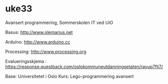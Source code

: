 uke33
=====

Avansert programmering, Sommerskolen IT ved UiO


Basus:      http://www.olemarius.net

Arduino:    http://www.arduino.cc

Processing: http://www.processing.org


Evalueringsskjema :
https://response.questback.com/oslokommuneutdanningsetaten/rayup7fli7/

Base: Universitetet i Oslo
Kurs: Lego-programmering avansert
